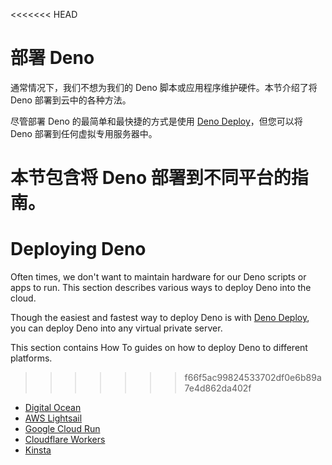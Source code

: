 <<<<<<< HEAD
# 部署 Deno

通常情况下，我们不想为我们的 Deno 脚本或应用程序维护硬件。本节介绍了将 Deno
部署到云中的各种方法。

尽管部署 Deno 的最简单和最快捷的方式是使用
[Deno Deploy](https://deno.com/deploy)，但您可以将 Deno
部署到任何虚拟专用服务器中。

本节包含将 Deno 部署到不同平台的指南。
=======
# Deploying Deno

Often times, we don't want to maintain hardware for our Deno scripts or apps to
run. This section describes various ways to deploy Deno into the cloud.

Though the easiest and fastest way to deploy Deno is with
[Deno Deploy](https://deno.com/deploy), you can deploy Deno into any virtual
private server.

This section contains How To guides on how to deploy Deno to different
platforms.
>>>>>>> f66f5ac99824533702df0e6b89a7e4d862da402f

- [Digital Ocean](deploying_deno/digital_ocean.md)
- [AWS Lightsail](deploying_deno/aws_lightsail.md)
- [Google Cloud Run](deploying_deno/google_cloud_run.md)
- [Cloudflare Workers](deploying_deno/cloudflare_workers.md)
- [Kinsta](deploying_deno/kinsta.md)
